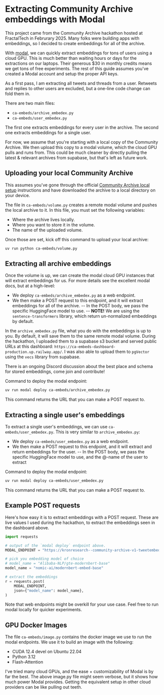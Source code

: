 # Extracting Community Archive embeddings with Modal

This project came from the Community Archive hackathon hosted at FractalTech in Februrary 2025. Many folks were building apps with embeddings, so I decided to create embeddings for all of the archive. 

With [modal](https://modal.com/docs/), we can quickly extract embeddings for tons of users using a cloud GPU. This is much better than waiting hours or days for the extractions on our laptops. Their generous $30 in monthly credits means we get tons of free experiments. The rest of this guide assumes you've created a Modal account and setup the proper API keys. 

As a first pass, I am extracting all tweets and threads from a user. Retweets and replies to other users are excluded, but a one-line code change can fold them in. 

There are two main files: 

- `ca-embeds/archive_embedex.py`   
- `ca-embeds/user_embedex.py`  

The first one extracts embeddings for every user in the archive. The second one extracts embeddings for a single user. 

For now, we assume that you're starting with a local copy of the Community Archive. We then upload this copy to a modal volume, which the cloud GPU pulls and runs from. This could be much cleaner by directly pulling the latest & relevant archives from supabase, but that's left as future work. 


## Uploading your local Community Archive

This assumes you've gone through the official [Community Archive local setup](https://github.com/TheExGenesis/community-archive/blob/main/docs/local-setup.md) instructions and have downloaded the archive to a local directory on your device.  

The file in `ca-embeds/volume.py` creates a remote modal volume and pushes the local archive to it. In this file, you must set the following variables:
- Where the archive lives locally. 
- Where you want to store it in the volume.
- The name of the uploaded volume. 

Once those are set, kick off this command to upload your local archive:
```bash
uv run python ca-embeds/volume.py
```

## Extracting all archive embeddings

Once the volume is up, we can create the modal cloud GPU instances that will extract embeddings for us. For more details see the excellent modal docs, but at a high-level:  
- We deploy `ca-embeds/archive_embedex.py` as a web endpoint.
- We then make a POST request to this endpoint, and it will extract embeddings for all of the archive. 
-- In the POST body, we pass the specific HuggingFace model to use. 
-- **NOTE!** We are using the `sentence-transformers` library, which return un-normalized embeddings by default.

In the `archive_embedex.py` file, what you do with the embeddings is up to you. By default, it will save them to the same remote modal volume. During the hackathon, I uploaded them to a supabase s3 bucket and served public URLs at this dashboard: `https://ca-embeds-dashboard-production.up.railway.app/`. I was also able to upload them to `pgVector` using the `vecs` library from supabase. 

There is an ongoing Discord discussion about the best place and schema for stored embeddings, come join and contribute! 

Command to deploy the modal endpoint:
```bash
uv run modal deploy ca-embeds/archive_embedex.py
```

This command returns the URL that you can make a POST request to.

## Extracting a single user's embeddings

To extract a single user's embeddings, we can use `ca-embeds/user_embedex.py`. This is very similar to `archive_embedex.py`:   
- We deploy `ca-embeds/user_embedex.py` as a web endpoint.
- We then make a POST request to this endpoint, and it will extract and return embeddings for the user. 
-- In the POST body, we pass the specific HuggingFace model to use, and the @-name of the user to extract

Command to deploy the modal endpoint:
```bash
uv run modal deploy ca-embeds/user_embedex.py
```

This command returns the URL that you can make a POST request to.

## Example POST requests

Here's how easy it is to extract embeddings with a POST request. These are live values I used during the hackathon, to extract the embeddings seen in the dashboard above.  

```python
import requests

# output of the `modal deploy` endpoint above.
MODAL_ENDPOINT = "https://kronresearch--community-archive-v1-tweetembedder-embed-archive.modal.run"

# pick you embedding model of choice
# model_name = "Alibaba-NLP/gte-modernbert-base"
model_name = "nomic-ai/modernbert-embed-base"

# extract the embeddings
r = requests.post(
    MODAL_ENDPOINT,
    json={"model_name": model_name},
)
```

Note that web endpoints might be overkill for your use case. Feel free to run modal locally for quicker experiments. 

## GPU Docker Images 

The file `ca-embeds/image.py` contains the docker image we use to run the modal endpoints. We use it to build an image with the following:
- CUDA 12.4 devel on Ubuntu 22.04
- Python 3.12
- Flash-Attention

I've tried many cloud GPUs, and the ease + customizability of Modal is by far the best. The above image.py file might seem verbose, but it shows how much power Modal provides. Getting the equivalent setup in other cloud providers can be like pulling out teeth. 
